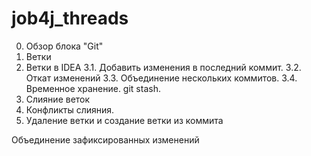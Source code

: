 # job4j_threads

0. Обзор блока "Git"
1. Ветки
2. Ветки в IDEA
   3.1. Добавить изменения в последний коммит.
   3.2. Откат изменений
   3.3. Объединение нескольких коммитов.
   3.4. Временное хранение. git stash.
4. Слияние веток
5. Конфликты слияния.
6. Удаление ветки и создание ветки из коммита

Объединение зафиксированных изменений